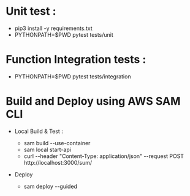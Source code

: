 # Unit test : 
  - pip3 install -y requirements.txt
  - PYTHONPATH=$PWD pytest tests/unit

# Function Integration tests : 
  - PYTHONPATH=$PWD pytest tests/integration

# Build and Deploy using AWS SAM CLI
  - Local Build & Test : 
    * sam build --use-container
    * sam local start-api
    * curl --header "Content-Type: application/json" --request POST http://localhost:3000/sum/

  - Deploy 
    * sam deploy --guided 